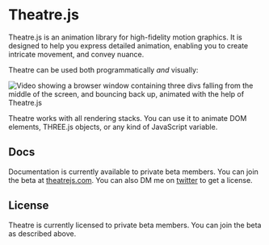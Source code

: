 # Theatre.js

Theatre.js is an animation library for high-fidelity motion graphics. It is designed to help you express detailed animation, enabling you to create intricate movement, and convey nuance.

Theatre can be used both programmatically *and* visually:

![Video showing a browser window containing three divs falling from the middle of the screen, and bouncing back up, animated with the help of Theatre.js](https://docs.theatrejs.com/public/preview-1.gif)

Theatre works with all rendering stacks. You can use it to animate DOM elements, THREE.js objects, or any kind of JavaScript variable.

## Docs

Documentation is currently available to private beta members. You can join the beta at [theatrejs.com](https://www.theatrejs.com). You can also DM me on [twitter](https://twitter.com/AriaMinaei) to get a license.

## License

Theatre is currently licensed to private beta members. You can join the beta as described above.